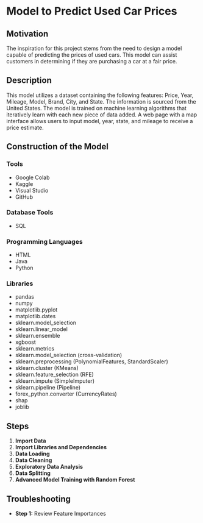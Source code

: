 # Model to Predict Used Car Prices

## Motivation
The inspiration for this project stems from the need to design a model capable of predicting the prices of used cars. This model can assist customers in determining if they are purchasing a car at a fair price.

## Description
This model utilizes a dataset containing the following features: Price, Year, Mileage, Model, Brand, City, and State. The information is sourced from the United States. The model is trained on machine learning algorithms that iteratively learn with each new piece of data added. A web page with a map interface allows users to input model, year, state, and mileage to receive a price estimate.

## Construction of the Model

### Tools
- Google Colab
- Kaggle
- Visual Studio
- GitHub

### Database Tools
- SQL

### Programming Languages
- HTML
- Java
- Python

### Libraries
- pandas
- numpy
- matplotlib.pyplot
- matplotlib.dates
- sklearn.model_selection
- sklearn.linear_model
- sklearn.ensemble
- xgboost
- sklearn.metrics
- sklearn.model_selection (cross-validation)
- sklearn.preprocessing (PolynomialFeatures, StandardScaler)
- sklearn.cluster (KMeans)
- sklearn.feature_selection (RFE)
- sklearn.impute (SimpleImputer)
- sklearn.pipeline (Pipeline)
- forex_python.converter (CurrencyRates)
- shap
- joblib

## Steps

1. **Import Data**
2. **Import Libraries and Dependencies**
3. **Data Loading**
4. **Data Cleaning**
5. **Exploratory Data Analysis**
6. **Data Splitting**
7. **Advanced Model Training with Random Forest**

## Troubleshooting
- **Step 1:** Review Feature Importances
